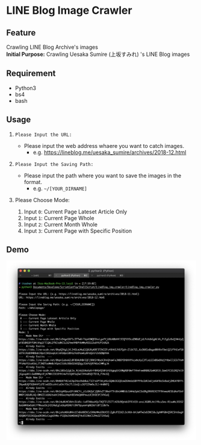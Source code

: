 # LINE Blog Image Crawler

## Feature
Crawling LINE Blog Archive's images<br>
**Initial Purpose:** Crawling Uesaka Sumire (上坂すみれ) 's LINE Blog images

## Requirement
- Python3
- bs4
- bash

## Usage
1. `Please Input the URL:`<br> 
	- Please input the web address whaere you want to catch images.
		- e.g. https://lineblog.me/uesaka_sumire/archives/2018-12.html

2. `Please Input the Saving Path:`<br>
	- Please input the path where you want to save the images in the format.
		- e.g. `~/[YOUR_DIRNAME]`

3. Please Choose Mode:<br>
	1. Input `0`: Current Page Lateset Article Only
	2. Input `1`: Current Page Whole
	3. Input `2`: Current Month Whole
	4. Input `3`: Current Page with Specific Position

## Demo
![runningDemo.png](media/demo.jpg)
